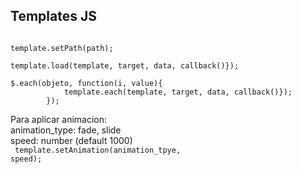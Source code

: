 <h2>Templates JS</h2>


<code>
template.setPath(path);
</code>

<code>
template.load(template, target, data, callback()});
</code>


<code>
$.each(objeto, function(i, value){	
			template.each(template, target, data, callback()});
		});
</code>

Para aplicar animacion:<br>
animation_type: fade, slide <br>
speed: number (default 1000)<br>
<code>
template.setAnimation(animation_tpye, speed);
</code>
